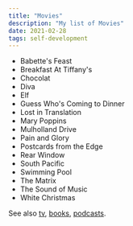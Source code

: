 ```yaml
---
title: "Movies"
description: "My list of Movies"
date: 2021-02-28
tags: self-development
---
```


- Babette's Feast
- Breakfast At Tiffany's
- Chocolat
- Diva
- Elf
- Guess Who's Coming to Dinner
- Lost in Translation
- Mary Poppins
- Mulholland Drive
- Pain and Glory
- Postcards from the Edge
- Rear Window
- South Pacific
- Swimming Pool
- The Matrix
- The Sound of Music
- White Christmas

See also [tv](/tv.html), [books](/books.html), [podcasts](/podcasts.html).
